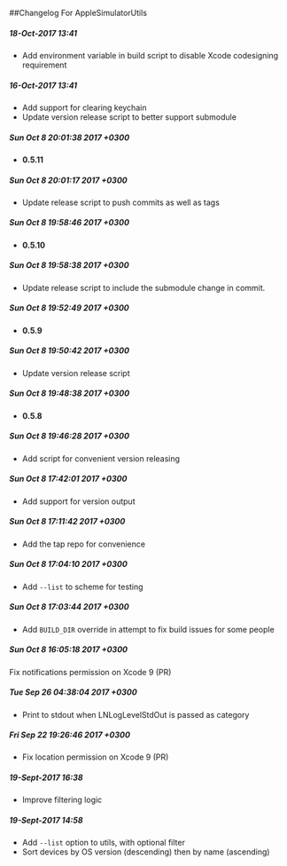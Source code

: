 ##Changelog For AppleSimulatorUtils

##### 18-Oct-2017 13:41

* Add environment variable in build script to disable Xcode codesigning requirement

##### 16-Oct-2017 13:41

* Add support for clearing keychain
* Update version release script to better support submodule

##### Sun Oct 8 20:01:38 2017 +0300

* **0.5.11**

##### Sun Oct 8 20:01:17 2017 +0300

* Update release script to push commits as well as tags

##### Sun Oct 8 19:58:46 2017 +0300

* **0.5.10**

##### Sun Oct 8 19:58:38 2017 +0300

* Update release script to include the submodule change in commit.

##### Sun Oct 8 19:52:49 2017 +0300

* **0.5.9**

##### Sun Oct 8 19:50:42 2017 +0300

* Update version release script

##### Sun Oct 8 19:48:38 2017 +0300

* **0.5.8**

##### Sun Oct 8 19:46:28 2017 +0300

* Add script for convenient version releasing

##### Sun Oct 8 17:42:01 2017 +0300

* Add support for version output

##### Sun Oct 8 17:11:42 2017 +0300

* Add the tap repo for convenience

##### Sun Oct 8 17:04:10 2017 +0300

* Add `--list` to scheme for testing
    
##### Sun Oct 8 17:03:44 2017 +0300

* Add `BUILD_DIR` override in attempt to fix build issues for some people

##### Sun Oct 8 16:05:18 2017 +0300

Fix notifications permission on Xcode 9 (PR)

##### Tue Sep 26 04:38:04 2017 +0300

* Print to stdout when LNLogLevelStdOut is passed as category

##### Fri Sep 22 19:26:46 2017 +0300

* Fix location permission on Xcode 9 (PR)

##### 19-Sept-2017 16:38

* Improve filtering logic

##### 19-Sept-2017 14:58

* Add `--list` option to utils, with optional filter
* Sort devices by OS version (descending) then by name (ascending)

